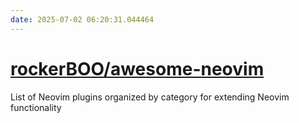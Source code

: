 ```yaml
---
date: 2025-07-02 06:20:31.044464
---
```


# [rockerBOO/awesome-neovim](https://github.com/rockerBOO/awesome-neovim)

List of Neovim plugins organized by category for extending Neovim functionality
